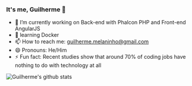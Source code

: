 ### It's me, Guilherme 👨


- 🔭 I’m currently working on Back-end with Phalcon PHP and Front-end AngularJS
- 📗 learning Docker
- 📫 How to reach me: guilherme.melaninho@gmail.com
- 😄 Pronouns: He/Him
- ⚡ Fun fact: Recent studies show that around 70% of coding jobs have nothing to do with technology at all

![Guilherme's github stats](https://github-readme-stats-guimelaninho.vercel.app/api?username=guimelaninho)


